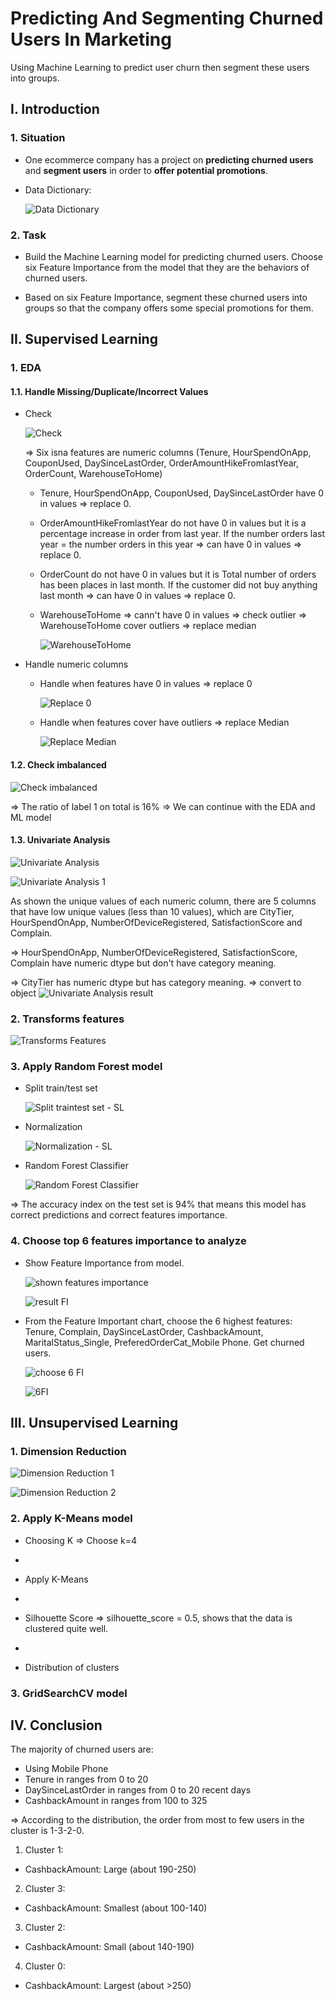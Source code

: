 # Predicting And Segmenting Churned Users In Marketing
Using Machine Learning to predict user churn then segment these users into groups.

## **I. Introduction**

### **1. Situation**

- One ecommerce company has a project on **predicting churned users** and **segment users** in order to **offer potential promotions**.
  
- Data Dictionary:

  ![Data Dictionary](https://github.com/user-attachments/assets/fcbc7520-45a2-4263-92cd-cb1ca220df47)

### **2. Task**

- Build the Machine Learning model for predicting churned users. Choose six Feature Importance from the model that they are the behaviors of churned users. 
 
- Based on six Feature Importance, segment these churned users into groups so that the company offers some special promotions for them.

## **II. Supervised Learning**

### **1. EDA**
#### **1.1. Handle Missing/Duplicate/Incorrect Values** 
- Check

  ![Check](https://github.com/user-attachments/assets/00d813d5-ddc7-4c89-98c7-6efa26e6d46b)

  => Six isna features are numeric columns (Tenure, HourSpendOnApp, CouponUsed, DaySinceLastOrder, OrderAmountHikeFromlastYear, OrderCount, WarehouseToHome)
  + Tenure, HourSpendOnApp, CouponUsed, DaySinceLastOrder have 0 in values => replace 0.
  + OrderAmountHikeFromlastYear do not have 0 in values but it is a percentage increase in order from last year. If the number orders last year = the number orders in this year => can have 0 in values => replace 0.
  + OrderCount do not have 0 in values but it is Total number of orders has been places in last month. If the customer did not buy anything last month => can have 0 in values => replace 0.
  + WarehouseToHome  => cann't have 0 in values => check outlier => WarehouseToHome cover outliers => replace median
 
    ![WarehouseToHome](https://github.com/user-attachments/assets/c114eb45-5909-4822-bc32-be2464f04ea0)
  
- Handle numeric columns
  + Handle when features have 0 in values => replace 0
 
    ![Replace 0](https://github.com/user-attachments/assets/9a9638d7-eeb2-4cfa-afad-bc04bf07b0c1)
  
  + Handle when features cover have outliers => replace Median
 
    ![Replace Median](https://github.com/user-attachments/assets/3225fc91-9e99-4700-aec5-27acce9dbc8a)

#### **1.2. Check imbalanced**

![Check imbalanced](https://github.com/user-attachments/assets/044ea56e-d759-4648-a03d-af89fb174c48)

=> The ratio of label 1 on total is 16% => We can continue with the EDA and ML model 

#### **1.3. Univariate Analysis** 

![Univariate Analysis](https://github.com/user-attachments/assets/2c4d34e8-d182-472a-8a6c-713f4cdbd06a)

![Univariate Analysis 1](https://github.com/user-attachments/assets/e7353d2a-80c4-4e46-9f1a-fe8f0cc8e544)

As shown the unique values of each numeric column, there are 5 columns that have low unique values (less than 10 values), which are CityTier, HourSpendOnApp, NumberOfDeviceRegistered, SatisfactionScore and Complain.

  => HourSpendOnApp, NumberOfDeviceRegistered, SatisfactionScore, Complain have numeric dtype but don't have category meaning.
  
  => CityTier has numeric dtype but has category meaning. => convert to object
  ![Univariate Analysis result](https://github.com/user-attachments/assets/d8d44587-bb3e-438a-bf11-47de56fe3e9f)

### **2. Transforms features**

![Transforms Features](https://github.com/user-attachments/assets/04ee1670-5e85-4655-b0b6-734fee86905f)

### **3. Apply Random Forest model**
- Split train/test set

  ![Split traintest set - SL](https://github.com/user-attachments/assets/419bf1b0-0782-4f1c-b271-763787a45a8f)
  
- Normalization

  ![Normalization - SL](https://github.com/user-attachments/assets/5f57e0c9-a256-497d-9607-e4ccd28de680)

- Random Forest Classifier

  ![Random Forest Classifier](https://github.com/user-attachments/assets/4002850e-9c1d-4895-b7ec-9973263ca0cd)

=> The accuracy index on the test set is 94% that means this model has correct predictions and correct features importance. 

### **4. Choose top 6 features importance to analyze**

- Show Feature Importance from model.

  ![shown features importance](https://github.com/user-attachments/assets/07ce63af-c883-4950-a982-a3a24d1479ca)

  ![result FI](https://github.com/user-attachments/assets/5c8a9bdc-493d-44e4-9584-02eb0ae49cd0)

- From the Feature Important chart, choose the 6 highest features: Tenure, Complain, DaySinceLastOrder, CashbackAmount, MaritalStatus_Single, PreferedOrderCat_Mobile Phone. Get churned users. 

  ![choose 6 FI](https://github.com/user-attachments/assets/5aff37c2-c9cb-4c45-8672-146670ecafe9)

  ![6FI](https://github.com/user-attachments/assets/2a2d1b45-c96e-40c3-9175-ab81d22b1322)

## **III. Unsupervised Learning**

### **1. Dimension Reduction**

![Dimension Reduction 1](https://github.com/user-attachments/assets/f15f85fe-58f8-4784-bfbd-662f42fc6cb1)

![Dimension Reduction 2](https://github.com/user-attachments/assets/84a368e6-a946-4002-b96c-67bb98084a6a)

### **2. Apply K-Means model**

- Choosing K => Choose k=4

- 
  
- Apply K-Means

- 

- Silhouette Score => silhouette_score = 0.5, shows that the data is clustered quite well. 

- 
  
- Distribution of clusters

### **3. GridSearchCV model**


## **IV. Conclusion**
The majority of churned users are:
 - Using Mobile Phone
 - Tenure in ranges from 0 to 20
 - DaySinceLastOrder in ranges from 0 to 20 recent days
 - CashbackAmount	in ranges from 100 to 325

 => According to the distribution, the order from most to few users in the cluster is 1-3-2-0.
1. Cluster 1:
  - CashbackAmount: Large (about 190-250)
2. Cluster 3:
  - CashbackAmount: Smallest (about 100-140)
3. Cluster 2:
  - CashbackAmount: Small (about 140-190)
4. Cluster 0:
  - CashbackAmount: Largest (about >250)
